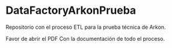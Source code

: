 # DataFactoryArkonPrueba
Repositorio con el proceso ETL para la prueba técnica de Arkon.


Favor de abrir el PDF Con la documentación de todo el proceso.
